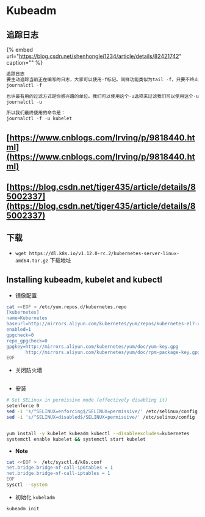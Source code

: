 # Kubeadm

## 追踪日志

{% embed url="https://blog.csdn.net/shenhonglei1234/article/details/82421742" caption="" %}

```java
追踪日志 
要主动追踪当前正在编写的日志，大家可以使用-f标记。同样功能类似为tail -f，只要不终止，会一直监控 
journalctl -f 

也许最有用的过滤方式是你感兴趣的单位。我们可以使用这个-u选项来过滤我们可以使用这个-u选项来过滤 
journalctl -u 

所以我们最终使用的命令是： 
journalctl -f -u kubelet
```

## [https://www.cnblogs.com/Irving/p/9818440.html](https://www.cnblogs.com/Irving/p/9818440.html)

## [https://blog.csdn.net/tiger435/article/details/85002337](https://blog.csdn.net/tiger435/article/details/85002337)

## 下载

* `wget https://dl.k8s.io/v1.12.0-rc.2/kubernetes-server-linux-amd64.tar.gz` 下载地址

## Installing kubeadm, kubelet and kubectl

* 镜像配置

```bash
cat <<EOF > /etc/yum.repos.d/kubernetes.repo
[kubernetes]
name=Kubernetes
baseurl=http://mirrors.aliyun.com/kubernetes/yum/repos/kubernetes-el7-x86_64
enabled=1
gpgcheck=0
repo_gpgcheck=0
gpgkey=http://mirrors.aliyun.com/kubernetes/yum/doc/yum-key.gpg
       http://mirrors.aliyun.com/kubernetes/yum/doc/rpm-package-key.gpg
EOF
```

* 关闭防火墙

```bash

```

* 安装

```bash
# Set SELinux in permissive mode (effectively disabling it)
setenforce 0
sed -i 's/^SELINUX=enforcing$/SELINUX=permissive/' /etc/selinux/config
sed -i 's/^SELINUX=disabled$/SELINUX=permissive/' /etc/selinux/config


yum install -y kubelet kubeadm kubectl --disableexcludes=kubernetes
systemctl enable kubelet && systemctl start kubelet
```

* **Note**

```bash
cat <<EOF >  /etc/sysctl.d/k8s.conf
net.bridge.bridge-nf-call-ip6tables = 1
net.bridge.bridge-nf-call-iptables = 1
EOF
sysctl --system
```

* 初始化 `kubeladm`

```bash
kubeadm init
```

